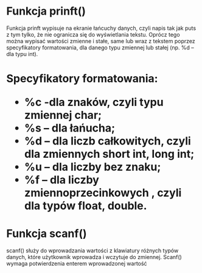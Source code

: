 # Funkcja prinft()

<p>Funkcja prinft wypisuje na ekranie łańcuchy danych, czyli napis tak jak puts z tym tylko, że nie ogranicza się do wyświetlania tekstu. Oprócz tego można wypisać wartości zmienne i stałe, same lub wraz z tekstem poprzez specyfikatory formatowania, dla danego typu zmiennej lub stałej (np. %d – dla typu int). </p>


<h1>Specyfikatory formatowania:

 * %c -dla znaków, czyli typu zmiennej char;
 * %s – dla łańucha;
 * %d – dla liczb całkowitych, czyli dla zmiennych short int, long int;
 * %u – dla liczby bez znaku;
 * %f – dla liczby zmiennoprzecinkowych , czyli dla typów float, double.


# Funkcja scanf()

<p>scanf() służy do wprowadzania wartości z klawiatury różnych typów danych, które użytkownik wprowadza i wczytuje do zmiennej. Scanf() wymaga potwierdzenia enterem wprowadzonej wartość <p>

